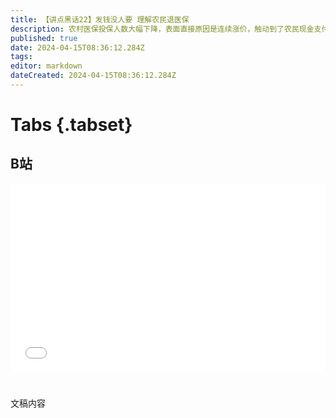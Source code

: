 ```yaml
---
title: 【讲点黑话22】发钱没人要 理解农民退医保
description: 农村医保投保人数大幅下降，表面直接原因是连续涨价，触动到了农民现金支付压力线。但深层的根本原因，是制度设计疏失，出现了“负反馈”——缴得多，没更多好处，缴得少，也没什么坏处。 农村医保作为国家回馈农村、农民的福利，近年补贴力度其实是在不断加大，效果也越来越好。但就是发福利，也要考虑如何更有效的调度资源，鼓励大家主动配合，不然就会事倍功半。 酒香不怕巷子深的时代已经过去了，发福利也要学会新姿势，营造好公平感，民众才会更满意。
published: true
date: 2024-04-15T08:36:12.284Z
tags: 
editor: markdown
dateCreated: 2024-04-15T08:36:12.284Z
---
```


# Tabs {.tabset}

## B站

<div style="position: relative; padding: 30% 45%;">
<iframe style="position: absolute; width: 100%; height: 100%; left: 0; top: 0;" src="//player.bilibili.com/player.html?&bvid=BV11r421t7Tf&page=1&as_wide=1&high_quality=1&danmaku=1&autoplay=0" scrolling="no" border="0" frameborder="no" framespacing="0" allowfullscreen="true"></iframe>
</div>


#

文稿内容